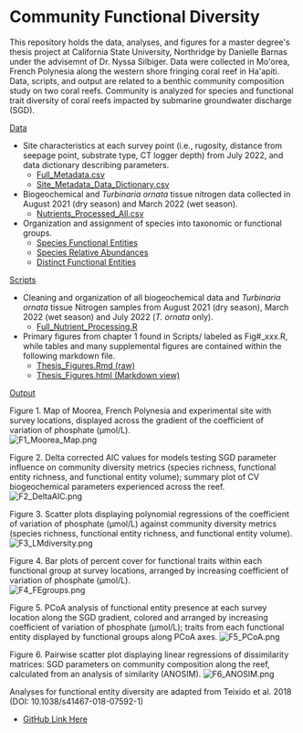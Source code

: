 # Community Functional Diversity

This repository holds the data, analyses, and figures for a master degree's thesis project at California State University, Northridge by Danielle Barnas under the advisemnt of Dr. Nyssa Silbiger.  Data were collected in Mo'orea, French Polynesia along the western shore fringing coral reef in Ha'apiti. Data, scripts, and output are related to a benthic community composition study on two coral reefs.  Community is analyzed for species and functional trait diversity of coral reefs impacted by submarine groundwater discharge (SGD).

[Data](Data/)  
- Site characteristics at each survey point (i.e., rugosity, distance from seepage point, substrate type, CT logger depth) from July 2022, and data dictionary describing parameters.
    - [Full_Metadata.csv](Data/Full_Metadata.csv)
    - [Site_Metadata_Data_Dictionary.csv](Data/Site_Metadata_Data_Dictionary.csv)
- Biogeochemical and *Turbinaria ornata* tissue nitrogen data collected in August 2021 (dry season) and March 2022 (wet season).
    - [Nutrients_Processed_All.csv](Data/Biogeochem/Nutrients_Processed_All.csv)
- Organization and assignment of species into taxonomic or functional groups.
    - [Species Functional Entities](Data/Species_FE.csv)
    - [Species Relative Abundances](Data/Species_Abundances_wide.csv)
    - [Distinct Functional Entities](Data/Distinct_FE.csv)

[Scripts](Scripts/)  
- Cleaning and organization of all biogeochemical data and *Turbinaria ornata* tissue Nitrogen samples from August 2021 (dry season), March 2022 (wet season) and July 2022 (*T. ornata* only).
    - [Full_Nutrient_Processing.R](Scripts/Full_Nutrient_Processing.R)
- Primary figures from chapter 1 found in Scripts/ labeled as Fig#_xxx.R, while tables and many supplemental figures are contained within the following markdown file.
    - [Thesis_Figures.Rmd (raw)](Scripts/Thesis_Figures.Rmd)
    - [Thesis_Figures.html (Markdown view)](https://raw.githack.com/dbarnas/Community_Functional_Diversity/main/Scripts/Thesis_Figures.html)

[Output](Output/)  

Figure 1. Map of Moorea, French Polynesia and experimental site with survey locations, displayed across the gradient of the coefficient of variation of phosphate (µmol/L).  
![F1_Moorea_Map.png](Output/PaperFigures/Figure1_Maps.png)

Figure 2. Delta corrected AIC values for models testing SGD parameter influence on community diversity metrics (species richness, functional entity richness, and functional entity volume); summary plot of CV biogeochemical parameters experienced across the reef.  
![F2_DeltaAIC.png](Output/PaperFigures/Fig2_AIC_model_selection.png)

Figure 3. Scatter plots displaying polynomial regressions of the coefficient of variation of phosphate (µmol/L) against community diversity metrics (species richness, functional entity richness, and functional entity volume).  
![F3_LMdiversity.png](Output/PaperFigures/Fig3_LM_diversity_Phosphate.png)

Figure 4. Bar plots of percent cover for functional traits within each functional group at survey locations, arranged by increasing coefficient of variation of phosphate (µmol/L).  
![F4_FEgroups.png](Output/PaperFigures/Fig4_Plot_FEgroups.png)

Figure 5. PCoA analysis of functional entity presence at each survey location along the SGD gradient, colored and arranged by increasing coefficient of variation of phosphate (µmol/L); traits from each functional entity displayed by functional groups along PCoA axes.
![F5_PCoA.png](Output/PaperFigures/Fig5_FEV_pcoa.png)

Figure 6. Pairwise scatter plot displaying linear regressions of dissimilarity matrices: SGD parameters on community composition along the reef, calculated from an analysis of similarity (ANOSIM).
![F6_ANOSIM.png](Output/PaperFigures/Fig6_Composiiton_SGD.png)



Analyses for functional entity diversity are adapted from Teixido et al. 2018 (DOI: 10.1038/s41467-018-07592-1)
- [GitHub Link Here](https://github.com/9nuria/Teixidoetal_Functional_Diversity_NatComms/tree/v1.0.0)

